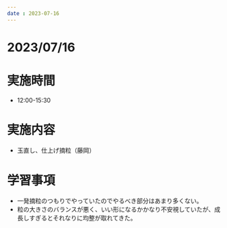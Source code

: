 ```yaml
---
date : 2023-07-16
---
```


# 2023/07/16

# 実施時間
- 12:00-15:30

# 実施内容
- 玉直し、仕上げ摘粒（藤岡）

# 学習事項
- 一発摘粒のつもりでやっていたのでやるべき部分はあまり多くない。
- 粒の大きさのバランスが悪く、いい形になるかかなり不安視していたが、成長しすぎるとそれなりに均整が取れてきた。